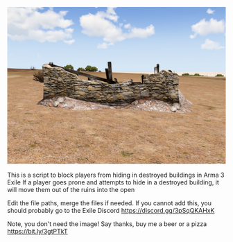 ![Screenshot](nope.jpg)

This is a script to block players from hiding in destroyed buildings in Arma 3 Exile
If a player goes prone and attempts to hide in a destroyed building, it will move them out of the ruins into the open

Edit the file paths, merge the files if needed.
If you cannot add this, you should probably go to the Exile Discord https://discord.gg/3pSqQKAHxK

Note, you don't need the image!
Say thanks, buy me a beer or a pizza https://bit.ly/3gtPTkT
